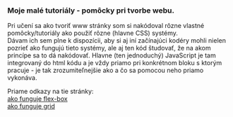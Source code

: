 ### Moje malé tutoriály - pomôcky pri tvorbe webu.

Pri učení sa ako tvoriť www stránky som si nakódoval rôzne vlastné pomôcky/tutoriály ako použiť rôzne (hlavne CSS) systémy.  
Dávam ich sem plne k dispozícii, aby si aj iní začínajúci kodéry mohli nielen pozrieť ako fungujú tieto systémy, ale aj ten kód študovať, že na akom princípe sa to dá nakódovať. Hlavne (ten jednoduchý) JavaScript je tam integrovaný do html kódu a je vždy priamo pri konkrétnom bloku s ktorým pracuje - je tak zrozumiteľnejšie ako a čo sa pomocou neho priamo vykonáva.  

Priame odkazy na tie stránky:  
[ako funguje flex-box](http://danielgago.sk/testy/flex-box_tutorialPage.html)  
[ako funguje grid](http://danielgago.sk/testy/grid_tutorialPage.html) 
